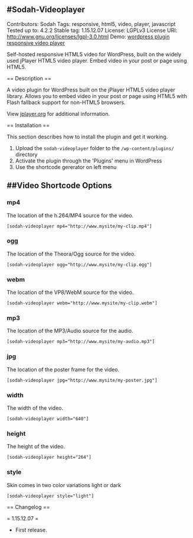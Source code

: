 #Sodah-Videoplayer
-------------------------
Contributors: Sodah
Tags: responsive, html5, video, player, javascript
Tested up to: 4.2.2
Stable tag: 1.15.12.07
License: LGPLv3
License URI: http://www.gnu.org/licenses/lgpl-3.0.html
Demo: [wordpress plugin responsive video player](http://www.sodah.de/wordpress-plugin-responsive-video-player/)

Self-hosted responsive HTML5 video for WordPress, built on the widely used jPlayer HTML5 video player. Embed video in your post or page using HTML5.

== Description ==

A video plugin for WordPress built on the jPlayer HTML5 video player library. Allows you to embed video in your post or page using HTML5 with Flash fallback support for non-HTML5 browsers.

View [jplayer.org](http://jplayer.org) for additional information.

== Installation ==

This section describes how to install the plugin and get it working.

1. Upload the `sodah-videoplayer` folder to the `/wp-content/plugins/` directory
2. Activate the plugin through the 'Plugins' menu in WordPress
3. Use the shortcode gererator on left menu

##Video Shortcode Options
-------------------------

### mp4
The location of the h.264/MP4 source for the video.
    
    [sodah-videoplayer mp4="http://www.mysite/my-clip.mp4"]

### ogg
The location of the Theora/Ogg source for the video.

    [sodah-videoplayer ogg="http://www.mysite/my-clip.ogg"]

### webm
The location of the VP8/WebM source for the video.

    [sodah-videoplayer webm="http://www.mysite/my-clip.webm"]
    
### mp3
The location of the MP3/Audio source for the audio.

    [sodah-videoplayer mp3="http://www.mysite/my-audio.mp3"]

### jpg
The location of the poster frame for the video.

    [sodah-videoplayer jpg="http://www.mysite/my-poster.jpg"]

### width
The width of the video.

    [sodah-videoplayer width="640"]

### height
The height of the video.

    [sodah-videoplayer height="264"]

### style
Skin comes in two color variations light or dark

    [sodah-videoplayer style="light"]


== Changelog ==

= 1.15.12.07 =

* First release.
